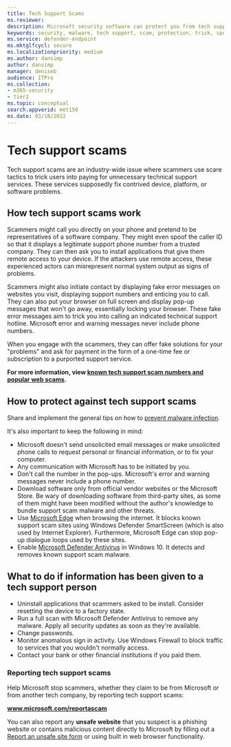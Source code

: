 ```yaml
---
title: Tech Support Scams
ms.reviewer: 
description: Microsoft security software can protect you from tech support scams that claims to scan for malware or viruses and then shows you fake detections and warnings.
keywords: security, malware, tech support, scam, protection, trick, spoof, fake, error messages, report, rogue security software, fake, antivirus, fake software, rogue, threats, fee, removal fee, upgrade, pay for removal, install full version, trial, lots of threats, scanner, scan, clean, computer, security, program, XP home security, fake microsoft, activate, activate scan, activate antivirus, warnings, pop-ups, security warnings, security pop-ups tech support scams, fake Microsoft error notification, fake virus alert, fake product expiration, fake Windows activation, scam web pages, scam phone numbers, telephone numbers, MMPC, WDSI, Microsoft Malware Protection Center, tech support scam numbers
ms.service: defender-endpoint
ms.mktglfcycl: secure
ms.localizationpriority: medium
ms.author: dansimp
author: dansimp
manager: deniseb
audience: ITPro
ms.collection: 
- m365-security
- tier2
ms.topic: conceptual
search.appverid: met150
ms.date: 03/18/2022
---
```


# Tech support scams

Tech support scams are an industry-wide issue where scammers use scare tactics to trick users into paying for unnecessary technical support services. These services supposedly fix contrived device, platform, or software problems.

## How tech support scams work

Scammers might call you directly on your phone and pretend to be representatives of a software company. They might even spoof the caller ID so that it displays a legitimate support phone number from a trusted company. They can then ask you to install applications that give them remote access to your device. If the attackers use remote access, these experienced actors can misrepresent normal system output as signs of problems.

Scammers might also initiate contact by displaying fake error messages on websites you visit, displaying support numbers and enticing you to call. They can also put your browser on full screen and display pop-up messages that won't go away, essentially locking your browser. These fake error messages aim to trick you into calling an indicated technical support hotline. Microsoft error and warning messages never include phone numbers.

When you engage with the scammers, they can offer fake solutions for your "problems" and ask for payment in the form of a one-time fee or subscription to a purported support service.

**For more information, view [known tech support scam numbers and popular web scams](https://support.microsoft.com/help/4013405/windows-protect-from-tech-support-scams).**

## How to protect against tech support scams

Share and implement the general tips on how to [prevent malware infection](prevent-malware-infection.md).

It's also important to keep the following in mind:

- Microsoft doesn't send unsolicited email messages or make unsolicited phone calls to request personal or financial information, or to fix your computer.
- Any communication with Microsoft has to be initiated by you.
- Don't call the number in the pop-ups. Microsoft's error and warning messages never include a phone number.
- Download software only from official vendor websites or the Microsoft Store. Be wary of downloading software from third-party sites, as some of them might have been modified without the author's knowledge to bundle support scam malware and other threats.
- Use [Microsoft Edge](https://www.microsoft.com/windows/microsoft-edge) when browsing the internet. It blocks known support scam sites using Windows Defender SmartScreen (which is also used by Internet Explorer). Furthermore, Microsoft Edge can stop pop-up dialogue loops used by these sites.
- Enable [Microsoft Defender Antivirus](/defender-endpoint/microsoft-defender-antivirus-in-windows-10) in Windows 10. It detects and removes known support scam malware.

## What to do if information has been given to a tech support person

- Uninstall applications that scammers asked to be install. Consider resetting the device to a factory state. 
- Run a full scan with Microsoft Defender Antivirus to remove any malware. Apply all security updates as soon as they're available.
- Change passwords.
- Monitor anomalous sign in activity. Use Windows Firewall to block traffic to services that you wouldn't normally access.
- Contact your bank or other financial institutions if you paid them. 

### Reporting tech support scams

Help Microsoft stop scammers, whether they claim to be from Microsoft or from another tech company, by reporting tech support scams:

<b>www.microsoft.com/reportascam</b>

You can also report any **unsafe website** that you suspect is a phishing website or contains malicious content directly to Microsoft by filling out a [Report an unsafe site form](https://www.microsoft.com/wdsi/support/report-unsafe-site) or using built in web browser functionality.